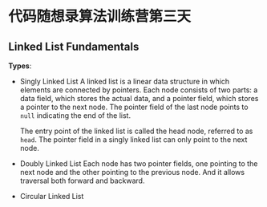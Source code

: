 # 代码随想录算法训练营第三天
## Linked List Fundamentals

**Types**:
* Singly Linked List
  A linked list is a linear data structure in which elements are connected by pointers.
  Each node consists of two parts: a data field, which stores the actual data, and a pointer field, which stores a pointer to the next node.
  The pointer field of the last node points to `null` indicating the end of the list.

  The entry point of the linked list is called the head node, referred to as `head`.
  The pointer field in a singly linked list can only point to the next node.

* Doubly Linked List
  Each node has two pointer fields, one pointing to the next node and the other pointing to the previous node.
  And it allows traversal both forward and backward.
  





* Circular Linked List
